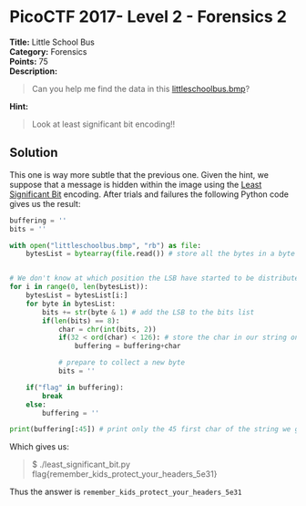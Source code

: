 # PicoCTF 2017- Level 2 - Forensics 2

**Title:** Little School Bus  
**Category:** Forensics  
**Points:** 75  
**Description:**

>Can you help me find the data in this [littleschoolbus.bmp](littleschoolbus.bmp)?

**Hint:**

>Look at least significant bit encoding!!

## Solution

This one is way more subtle that the previous one. Given the hint, we suppose that a message is hidden within the image using the [Least Significant Bit](https://en.wikipedia.org/wiki/Least_significant_bit) encoding. After trials and failures the following Python code gives us the result:  


```python
buffering = ''
bits = ''

with open("littleschoolbus.bmp", "rb") as file:
	bytesList = bytearray(file.read()) # store all the bytes in a byte array


# We don't know at which position the LSB have started to be distributed
for i in range(0, len(bytesList)):
	bytesList = bytesList[i:]
	for byte in bytesList:
		bits += str(byte & 1) # add the LSB to the bits list
		if(len(bits) == 8):
			char = chr(int(bits, 2))
			if(32 < ord(char) < 126): # store the char in our string only if readable
				buffering = buffering+char

			# prepare to collect a new byte
			bits = ''

	if("flag" in buffering):
		break
	else:
		buffering = ''

print(buffering[:45]) # print only the 45 first char of the string we got
```

Which gives us:  
>$ ./least_significant_bit.py
>flag{remember_kids_protect_your_headers_5e31}

Thus the answer is `remember_kids_protect_your_headers_5e31`